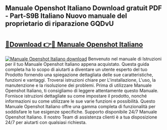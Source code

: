 ## Manuale Openshot Italiano Download gratuit PDF - Part-S9B Italiano Nuovo manuale del proprietario di riparazione GQDvU

# <h2><a href="http://dfa68df.blite.top/?on=Manuale+Openshot+Italiano">🔗Download 👉🔴 Manuale Openshot Italiano</a></h2>

[![Manuale Openshot Italiano download](https://i.imgur.com/lujVjoI.png)](http://dfa68df.blite.top/?on=Manuale+Openshot+Italiano)
Benvenuto nel manuale di Istruzioni per il tuo Manuale Openshot Italiano appena acquistato. Questa guida completa ha lo scopo di aiutarti a diventare un utente esperto del tuo Prodotto fornendo una spiegazione dettagliata delle sue caratteristiche, funzioni e vantaggi. Troverai istruzioni chiare per L'installazione, L'uso, la manutenzione e la risoluzione dei problemi. Prima di utilizzare Manuale Openshot Italiano, ti consigliamo di leggere attentamente questo Manuale. Fornisce istruzioni dettagliate su come impostare il prodotto, nonché informazioni su come utilizzare le sue varie funzioni e possibilità. Questo Manuale Openshot Italiano offre una gamma completa di funzionalità per soddisfare le tue esigenze specifiche. Supporto disponibile 24/7 Manuale Openshot Italiano. Il nostro Team di assistenza clienti è a tua disposizione 24/7 per aiutarti con qualsiasi richiesta.
